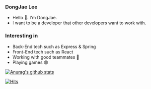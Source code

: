 ### DongJae Lee 
 * Hello 👋. I'm DongJae.
 * I want to be a developer that other developers want to work with.

### Interesting in
* Back-End tech such as Express & Spring
* Front-End tech such as React
* Working with good teammates 👯
* Playing games 😄

[![Anurag's github stats](https://github-readme-stats.vercel.app/api?username=LouiMinister)](https://github.com/anuraghazra/github-readme-stats)

[![Hits](https://hits.seeyoufarm.com/api/count/incr/badge.svg?url=https%3A%2F%2Fgithub.com%2FLouiMinister&count_bg=%2379C83D&title_bg=%23555555&icon=github.svg&icon_color=%23E7E7E7&title=hits&edge_flat=false)](https://hits.seeyoufarm.com)


<!--
**LouiMinister/LouiMinister** is a ✨ _special_ ✨ repository because its `README.md` (this file) appears on your GitHub profile.

Here are some ideas to get you started:

- 🔭 I’m currently working on ...
- 🌱 I’m currently learning ...
- 👯 I’m looking to collaborate on ...
- 🤔 I’m looking for help with ...
- 💬 Ask me about ...
- 📫 How to reach me: ...
- 😄 Pronouns: ...
- ⚡ Fun fact: ...
-->
